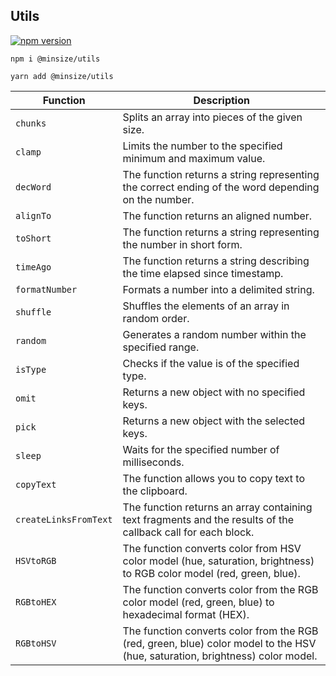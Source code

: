 ## Utils
[![npm version](https://img.shields.io/npm/v/@minsize/utils)](https://www.npmjs.com/package/@minsize/utils)

```
npm i @minsize/utils

yarn add @minsize/utils
```

| Function              | Description                                                                                                                   |
| --------------------- | ----------------------------------------------------------------------------------------------------------------------------- |
| `chunks`              | Splits an array into pieces of the given size.                                                                                |
| `clamp`               | Limits the number to the specified minimum and maximum value.                                                                 |
| `decWord`             | The function returns a string representing the correct ending of the word depending on the number.                            |
| `alignTo`             | The function returns an aligned number.                                                                                       |
| `toShort`             | The function returns a string representing the number in short form.                                                          |
| `timeAgo`             | The function returns a string describing the time elapsed since timestamp.                                                    |
| `formatNumber`        | Formats a number into a delimited string.                                                                                     |
| `shuffle`             | Shuffles the elements of an array in random order.                                                                            |
| `random`              | Generates a random number within the specified range.                                                                         |
| `isType`              | Checks if the value is of the specified type.                                                                                 |
| `omit`                | Returns a new object with no specified keys.                                                                                  |
| `pick`                | Returns a new object with the selected keys.                                                                                  |
| `sleep`               | Waits for the specified number of milliseconds.                                                                               |
| `copyText`            | The function allows you to copy text to the clipboard.                                                                        |
| `createLinksFromText` | The function returns an array containing text fragments and the results of the callback call for each block.                  |
| `HSVtoRGB`            | The function converts color from HSV color model (hue, saturation, brightness) to RGB color model (red, green, blue).         |
| `RGBtoHEX`            | The function converts color from the RGB color model (red, green, blue) to hexadecimal format (HEX).                          |
| `RGBtoHSV`            | The function converts color from the RGB (red, green, blue) color model to the HSV (hue, saturation, brightness) color model. |

